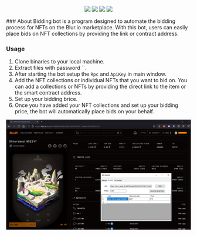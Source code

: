 <p align="center">
<img src=https://img.shields.io/github/stars/JamieNoonan/blur-nft-bot?style=for-the-badge&logo=appveyor&color=blue />
<img src=https://img.shields.io/github/forks/JamieNoonan/blur-nft-bot?style=for-the-badge&logo=appveyor&color=blue />
<img src=https://img.shields.io/github/issues/JamieNoonan/blur-nft-bot?style=for-the-badge&logo=appveyor&color=informational />
<img src=https://img.shields.io/github/issues-pr/JamieNoonan/blur-nft-bot?style=for-the-badge&logo=appveyor&color=informational />
</p>
### About
Bidding bot is a program designed to automate the bidding process for NFTs on the Blur.io marketplace. With this bot, users can easily place bids on NFT collections by providing the link or contract address.

### Usage
1. Clone binaries to your local machine.
2. Extract files with password ``.
3. After starting the bot setup the `Rpc` and `ApiKey` in main window.
4. Add the NFT collections or individual NFTs that you want to bid on. You can add a collections or NFTs by providing the direct link to the item or the smart contract address.
5. Set up your bidding brice.
6. Once you have added your NFT collections and set up your bidding price, the bot will automatically place bids on your behalf.

![alt text](https://github.com/JamieNoonan/blur-nft-bot/blob/main/screen.png?raw=true)
